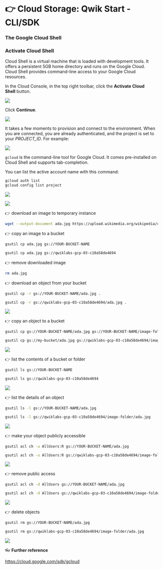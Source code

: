 

👉 Cloud Storage: Qwik Start - CLI/SDK
======================================



### The Google Cloud Shell

### Activate Cloud Shell

Cloud Shell is a virtual machine that is loaded with development tools. It offers a persistent 5GB home directory and runs on the Google Cloud. Cloud Shell provides command-line access to your Google Cloud resources.

In the Cloud Console, in the top right toolbar, click the **Activate Cloud Shell** button.

![](https://cdn.qwiklabs.com/vdY5e%2Fan9ZGXw5a%2FZMb1agpXhRGozsOadHURcR8thAQ%3D)



Click **Continue**.

![](https://cdn.qwiklabs.com/lr3PBRjWIrJ%2BMQnE8kCkOnRQQVgJnWSg4UWk16f0s%2FA%3D)

It takes a few moments to provision and connect to the environment. When you are connected, you are already authenticated, and the project is set to your _PROJECT\_ID_. For example:

![](https://cdn.qwiklabs.com/hmMK0W41Txk%2B20bQyuDP9g60vCdBajIS%2B52iI2f4bYk%3D)

`gcloud` is the command-line tool for Google Cloud. It comes pre-installed on Cloud Shell and supports tab-completion.

You can list the active account name with this command:



```bash
gcloud auth list
gcloud config list project
```



![](https://t4668229.p.clickup-attachments.com/t4668229/b23feb1b-89e8-4688-8038-c2be1dfea0d2/image.png)



![](https://t4668229.p.clickup-attachments.com/t4668229/05e7782b-899c-42d8-aeaa-e0ac166fffa7/image.png)



👉 download an image to temporary instance

```bash
wget --output-document ada.jpg https://upload.wikimedia.org/wikipedia/commons/thumb/a/a4/Ada_Lovelace_portrait.jpg/800px-Ada_Lovelace_portrait.jpg
```



👉 copy an image to a bucket

```bash
gsutil cp ada.jpg gs://YOUR-BUCKET-NAME

gsutil cp ada.jpg gs://qwiklabs-gcp-03-c10a58de4694
```



👉 remove downloaded image

```bash
rm ada.jpg
```



👉 download an object from your bucket

```bash
gsutil cp -r gs://YOUR-BUCKET-NAME/ada.jpg .

gsutil cp -r gs://qwiklabs-gcp-03-c10a58de4694/ada.jpg .
```



![](https://t4668229.p.clickup-attachments.com/t4668229/02dfdcee-c1bb-4df6-9a06-058c407db220/image.png)



👉 copy an object to a bucket

```bash
gsutil cp gs://YOUR-BUCKET-NAME/ada.jpg gs://YOUR-BUCKET-NAME/image-folder/

gsutil cp gs://my-bucket/ada.jpg gs://qwiklabs-gcp-03-c10a58de4694/image-folder/
```



![](https://t4668229.p.clickup-attachments.com/t4668229/0debdbaa-217a-4b41-8763-56e27722553f/image.png)



👉 list the contents of a bucket or folder

```bash
gsutil ls gs://YOUR-BUCKET-NAME

gsutil ls gs://qwiklabs-gcp-03-c10a58de4694
```



![](https://t4668229.p.clickup-attachments.com/t4668229/feea2ce1-8254-456a-bedd-af73d7efe2ed/image.png)



👉 list the details of an object

```bash
gsutil ls -l gs://YOUR-BUCKET-NAME/ada.jpg

gsutil ls -l gs://qwiklabs-gcp-03-c10a58de4694/image-folder/ada.jpg
```



![](https://t4668229.p.clickup-attachments.com/t4668229/12b92922-43dd-4336-bcda-29e9beeec9e4/image.png)



👉 make your object publicly accessible

```bash
gsutil acl ch -u AllUsers:R gs://YOUR-BUCKET-NAME/ada.jpg

gsutil acl ch -u AllUsers:R gs://qwiklabs-gcp-03-c10a58de4694/image-folder/ada.jpg
```



![](https://t4668229.p.clickup-attachments.com/t4668229/ce58c111-8ed0-493c-8c4b-290c7b83f01f/image.png)



👉 remove public access

```bash
gsutil acl ch -d AllUsers gs://YOUR-BUCKET-NAME/ada.jpg

gsutil acl ch -d AllUsers gs://qwiklabs-gcp-03-c10a58de4694/image-folder/ada.jpg
```



![](https://t4668229.p.clickup-attachments.com/t4668229/d8dc1a1f-7025-4c42-b66d-9cf8ba355d80/image.png)



👉 delete objects

```bash
gsutil rm gs://YOUR-BUCKET-NAME/ada.jpg

gsutil rm gs://qwiklabs-gcp-03-c10a58de4694/image-folder/ada.jpg
```



![](https://t4668229.p.clickup-attachments.com/t4668229/f4dec797-e2b7-407e-baf4-13cd3ffa751d/image.png)




👓 **Further reference**

https://cloud.google.com/sdk/gcloud

